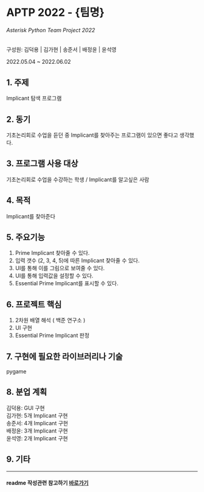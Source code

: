 # APTP 2022 - **{팀명}**
###### Asterisk Python Team Project 2022
구성원: 김덕용 | 김가현 | 송준서 | 배정윤 | 윤석영

2022.05.04 ~ 2022.06.02

## 1. 주제
Implicant 탐색 프로그램

## 2. 동기
기초논리회로 수업을 듣던 중 Implicant를 찾아주는 프로그램이 있으면 좋다고 생각했다.

## 3. 프로그램 사용 대상
기초논리회로 수업을 수강하는 학생 / Implicant를 알고싶은 사람

## 4. 목적
Implicant를 찾아준다

## 5. 주요기능
1. Prime Implicant 찾아줄 수 있다. 
2. 입력 갯수 (2, 3, 4, 5)에 따른 Implicant 찾아줄 수 있다. 
3. UI를 통해 이를 그림으로 보여줄 수 있다. 
4. UI를 통해 입력값을 설정할 수 있다. 
5. Essential Prime Implicant를 표시할 수 있다. 

## 6. 프로젝트 핵심
1. 2차원 배열 해석 ( 백준 연구소 )
2. UI 구현
3. Essential Prime Implicant 판정

## 7. 구현에 필요한 라이브러리나 기술
pygame

## 8. **분업 계획**
김덕용: GUI 구현   
김가현: 5개 Implicant 구현  
송준서: 4개 Implicant 구현  
배정윤: 3개 Implicant 구현  
윤석영: 2개 Implicant 구현  

## 9. 기타


<hr>

#### readme 작성관련 참고하기 [바로가기](https://heropy.blog/2017/09/30/markdown/)



